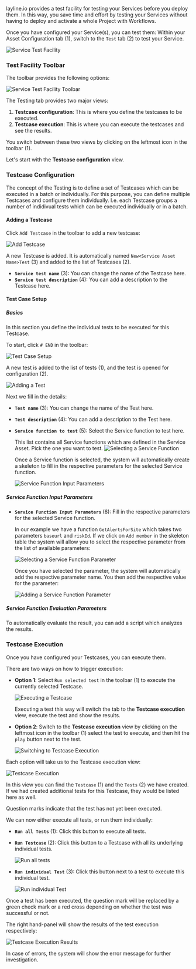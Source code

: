 [//]: # (Description of Service Test Facility)

layline.io provides a test facility for testing your Services before you deploy them.
In this way, you save time and effort by testing your Services without having to deploy and activate a whole Project with Workflows. 

Once you have configured your Service(s), you can test them:
Within your Asset Configuration tab (1), switch to the `Test` tab (2) to test your Service.

![](./._asset-service-test_images/1701255376670.png "Service Test Facility")

### Test Facility Toolbar

The toolbar provides the following options:

![](./._asset-service-test_images/1701255592478.png "Service Test Facility Toolbar")

The Testing tab provides two major views:

1. **Testcase configuration**: This is where you define the testcases to be executed.
2. **Testcase execution**: This is where you can execute the testcases and see the results.

You switch between these two views by clicking on the leftmost icon in the toolbar (1).

Let's start with the **Testcase configuration** view.

### Testcase Configuration

The concept of the Testing is to define a set of Testcases which can be executed in a batch or individually.
For this purpose, you can define multiple Testcases and configure them individually.
I.e. each Testcase groups a number of indidivual tests which can be executed individually or in a batch.

#### Adding a Testcase

Click `Add Testcase` in the toolbar to add a new testcase:

![](./._asset-service-test_images/1701255703825.png "Add Testcase")

A new Testcase is added. 
It is automatically named `New<Service Asset Name>Test` (3) and added to the list of Testcases (2).

* **`Service test name`** (3): You can change the name of the Testcase here.
* **`Service test description`** (4): You can add a description to the Testcase here.

#### Test Case Setup

##### Basics

In this section you define the individual tests to be executed for this Testcase.

To start, click `# END` in the toolbar:

![](./._asset-service-test_images/1701160976985.png "Test Case Setup")

A new test is added to the list of tests (1), and the test is opened for configuration (2).

![](./._asset-service-test_images/1701167219885.png "Adding a Test")

Next we fill in the details:

* **`Test name`** (3): You can change the name of the Test here.
* **`Test description`** (4): You can add a description to the Test here.
* **`Service function to test`** (5): Select the Service function to test here.
  
  This list contains all Service functions which are defined in the Service Asset.
  Pick the one you want to test.
  ![](./._asset-service-test_images/1701167323839.png "Selecting a Service Function")

   Once a Service function is selected, the system will automatically create a skeleton to fill in the respective parameters for the selected Service function.

   ![](./._asset-service-test_images/1701167916143.png "Service Function Input Parameters")

##### Service Function Input Parameters

* **`Service Function Input Parameters`** (6): Fill in the respective parameters for the selected Service function.

  In our example we have a function `GetAlertsForSite` which takes two parameters `baseurl` and `riskId`.
  If we click on `Add member` in the skeleton table the system will allow you to select the respective parameter from the list of available parameters:

  ![](./._asset-service-test_images/1701170128855.png "Selecting a Service Function Parameter")

  Once you have selected the parameter, the system will automatically add the respective parameter name.
  You then add the respective value for the parameter:

  ![](./._asset-service-test_images/1701170519962.png "Adding a Service Function Parameter")

##### Service Function Evaluation Parameters

To automatically evaluate the result, you can add a script which analyzes the results.
  
### Testcase Execution

Once you have configured your Testcases, you can execute them.

There are two ways on how to trigger execution:
* **Option 1**: Select `Run selected test` in the toolbar (1) to execute the currently selected Testcase.

  ![](./._asset-service-test_images/1701171625631.png "Executing a Testcase")

  Executing a test this way will switch the tab to the **Testcase execution** view, execute the test and show the results. 

* **Option 2**: Switch to the **Testcase execution** view by clicking on the leftmost icon in the toolbar (1) select the test to execute, and then hit the `play` button next to the test.

  ![](./._asset-service-test_images/1701255817430.png "Switching to Testcase Execution")

Each option will take us to the Testcase execution view:

![](./._asset-service-test_images/1701256082610.png "Testcase Execution")

In this view you can find the `Testcase` (1) and the `Tests` (2) we have created. 
If we had created additional tests for this Testcase, they would be listed here as well.

Question marks indicate that the test has not yet been executed.

We can now either execute all tests, or run them individually:

* **`Run all Tests`** (1): Click this button to execute all tests.
* **`Run Testcase`** (2): Click this button to a Testcase with all its underlying individual tests.

  ![](./._asset-service-test_images/1701256339004.png "Run all tests")

* **`Run individual Test`** (3): Click this button next to a test to execute this individual test.

  ![](./._asset-service-test_images/1701256419402.png "Run individual Test")

Once a test has been executed, the question mark will be replaced by a green check mark or a red cross depending on whether the test was successful or not.

The right hand-panel will show the results of the test execution respectively:

![](./._asset-service-test_images/1701256629525.png "Testcase Execution Results")

In case of errors, the system will show the error message for further investigation.
